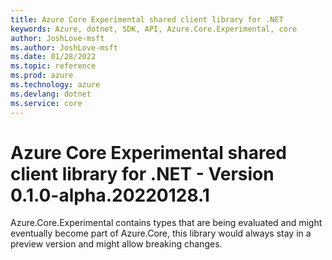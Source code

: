 ```yaml
---
title: Azure Core Experimental shared client library for .NET
keywords: Azure, dotnet, SDK, API, Azure.Core.Experimental, core
author: JoshLove-msft
ms.author: JoshLove-msft
ms.date: 01/28/2022
ms.topic: reference
ms.prod: azure
ms.technology: azure
ms.devlang: dotnet
ms.service: core
---
```

# Azure Core Experimental shared client library for .NET - Version 0.1.0-alpha.20220128.1 


Azure.Core.Experimental contains types that are being evaluated and might eventually become part of Azure.Core, this library would always stay in a preview version and might allow breaking changes.

